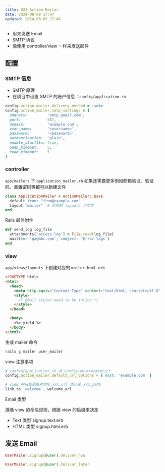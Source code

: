 ```yaml
---
title: 022-Action Mailer
date: 2024-08-09 17:47
updated: 2024-08-09 17:48
---
```


- 用来发送 Email
- SMTP 协议
- 像使用 controller/view 一样来发送邮件

## 配置

### SMTP 信息

- SMTP 原理
- 在项目中设置 SMTP 的账户信息：`config/application.rb`

```rb
config.action_mailer.delivery_method = :smtp
config.action_mailer.smtp_settings = {
  address:         'smtp.gmail.com',
  port:            587,
  domain:          'example.com',
  user_name:       '<username>',
  password:        '<password>',
  authentication:  'plain',
  enable_starttls: true,
  open_timeout:    5,
  read_timeout:    5
}
```

### controller

`app/mailers` 下 `application_mailer.rb` 如果还需要更多例如邮箱验证、验证码、重置密码等都可以新建文件

```rb
class ApplicationMailer < ActionMailer::Base
  default from: "from@example.com"
  layout "mailer"  # 对应的 layouts 下文件
end
```

Rails 邮件附件

```rb
def send_log log_file
  attachments['access.log'] = File.read(log_file)
  mail(to: 'qa@abc.com', subject: 'Error logs')
end
```

### view

`app/views/layouts` 下创建对应的 `mailer.html.erb`

```html
<!DOCTYPE html>
<html>
  <head>
    <meta http-equiv="Content-Type" content="text/html; charset=utf-8" />
    <style>
      /* Email styles need to be inline */
    </style>
  </head>

  <body>
    <%= yield %>
  </body>
</html>

```

生成 mailer 命令

```sh
rails g mailer user_mailer
```

view 注意事项

```rb
# config/application.rb 或 config/environments/*
config.action_mailer.default_url_options = { host: 'example.com' }

# view 中只能是绝对地址 xxx_url 而不是 xxx_path
link_to 'welcome', welcome_url
```

Email 类型

遵循 view 的命名规则，根据 view 的后缀来决定

- Text 类型 signup.text.erb
- HTML 类型 signup.html.erb



## 发送 Email

```rb
UserMailer.signup(@user).deliver_now

UserMailer.signup(@user).deliver_later
```




